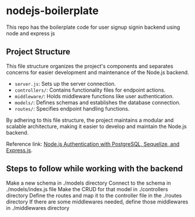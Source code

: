 # nodejs-boilerplate
This repo has the boilerplate code for user signup signin backend using node and express js

## Project Structure
This file structure organizes the project's components and separates concerns for easier development and maintenance of the Node.js backend.
- `server.js`: Sets up the server connection.
- `controllers/`: Contains functionality files for endpoint actions.
- `middleware/`: Holds middleware functions like user authentication.
- `models/`: Defines schemas and establishes the database connection.
- `routes/`: Specifies endpoint handling functions.

By adhering to this file structure, the project maintains a modular and scalable architecture, making it easier to develop and maintain the Node.js backend.


Reference link: [Node.js Authentication with PostgreSQL, Sequelize, and Express.js](https://medium.com/@rachealkuranchie/node-js-authentication-with-postgresql-sequelize-and-express-js-20ae773da4c9).


## Steps to follow while working with the backend

Make a new schema in ./models directory
Connect to the schema in ./models/index.js file
Make the CRUD for that model in ./controllers directory
Define the routes and map it to the controller file in the ./routes directory
If there are some middlewares needed, define those middlewares in ./middlewares directory
